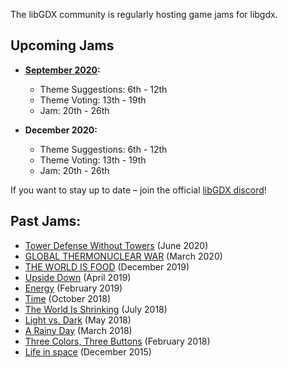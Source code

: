 The libGDX community is regularly hosting game jams for libgdx.

## Upcoming Jams

* **[September 2020](https://itch.io/jam/libgdx-jam-september-2020):**
   * Theme Suggestions: 6th - 12th
   * Theme Voting: 13th - 19th
   * Jam: 20th - 26th

* **December 2020:**
   * Theme Suggestions: 6th - 12th
   * Theme Voting: 13th - 19th
   * Jam: 20th - 26th

If you want to stay up to date – join the official [libGDX discord](https://discord.gg/6pgDK9F)!

## Past Jams:

* [Tower Defense Without Towers](https://itch.io/jam/libgdx-jam-june-2020) (June 2020)
* [GLOBAL THERMONUCLEAR WAR](https://itch.io/jam/libgdx-jam-march-2020) (March 2020)
* [THE WORLD IS FOOD](https://itch.io/jam/libgdx-jam-december-2019) (December 2019)
* [Upside Down](https://libgdxjam.com/entries.php?jid=7) (April 2019)
* [Energy](https://libgdxjam.com/entries.php?jid=6) (February 2019)
* [Time](https://libgdxjam.com/entries.php?jid=5) (October 2018)
* [The World Is Shrinking](https://libgdxjam.com/entries.php?jid=4) (July 2018)
* [Light vs. Dark](https://libgdxjam.com/entries.php?jid=3) (May 2018)
* [A Rainy Day](https://libgdxjam.com/entries.php?jid=2) (March 2018)
* [Three Colors, Three Buttons](https://libgdxjam.com/entries.php?jid=1) (February 2018)
* [Life in space](https://itch.io/jam/libgdxjam) (December 2015)